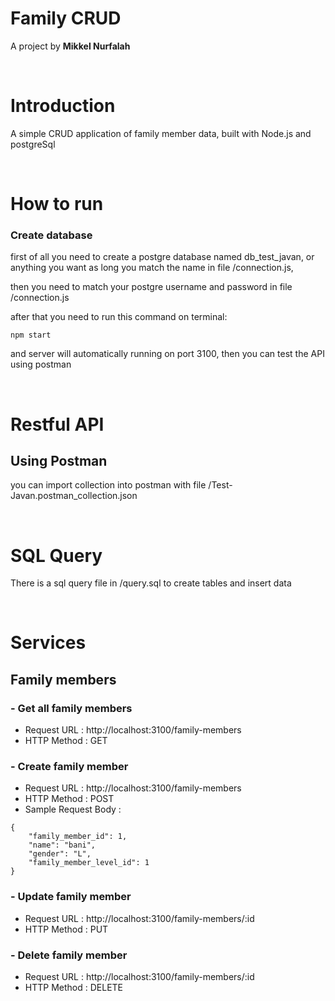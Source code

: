 # Family CRUD
A project by **Mikkel Nurfalah**
<p>&nbsp;</p>

# Introduction
A simple CRUD application of family member data, built with Node.js and postgreSql
<p>&nbsp;</p>


# How to run

### Create database
first of all you need to create a postgre database named db_test_javan, or anything you want as long you match the name in file /connection.js,

then you need to match your postgre username and password in file /connection.js

after that you need to run this command on terminal:
```
npm start
```
and server will automatically running on port 3100, then you can test the API using postman
<p>&nbsp;</p>

# Restful API

## Using Postman
you can import collection into postman with file /Test-Javan.postman_collection.json
<p>&nbsp;</p>

# SQL Query
There is a sql query file in /query.sql to create tables and insert data
<p>&nbsp;</p>

# Services

## Family members
### - Get all family members
- Request URL : http://localhost:3100/family-members
- HTTP Method : GET
### - Create family member
- Request URL : http://localhost:3100/family-members
- HTTP Method : POST
- Sample Request Body :
```
{
    "family_member_id": 1,
    "name": "bani",
    "gender": "L",
    "family_member_level_id": 1
}
```
### - Update family member
- Request URL : http://localhost:3100/family-members/:id
- HTTP Method : PUT
### - Delete family member
- Request URL : http://localhost:3100/family-members/:id
- HTTP Method : DELETE
<p>&nbsp;</p>




